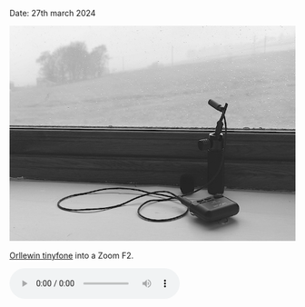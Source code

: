 Date: 27th march 2024

![20240327_sourhall_hailstorm](../images/20240327_sourhall_hailstorm.jpg)

[Orllewin tinyfone](../../../hardware/Orllewin%20tinyfone.md) into a Zoom F2. 

![20240327_17_00pm_sourhall_hailstorm_minifone_f2](../audio/20240327_17_00pm_sourhall_hailstorm_minifone_f2.mp3)